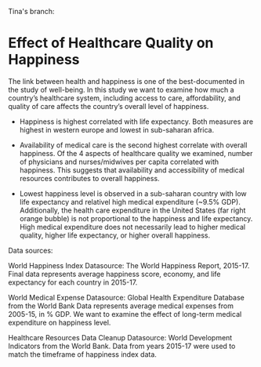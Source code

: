 Tina's branch: 

# Effect of Healthcare Quality on Happiness

The link between health and happiness is one of the best-documented in the study of well-being. In this study we want to examine how much a country’s healthcare system, including access to care, affordability, and quality of care affects the country’s overall level of happiness.

* Happiness is highest correlated with life expectancy. Both measures are highest in western europe and lowest in sub-saharan africa.

* Availability of medical care is the second highest correlate with overall happiness. Of the 4 aspects of healthcare quality we examined, number of physicians and nurses/midwives per capita correlated with happiness. This suggests that availability and accessibility of medical resources contributes to overall happiness.

* Lowest happiness level is observed in a sub-saharan country with low life expectancy and relativel high medical expenditure (~9.5% GDP). Additionally, the health care expenditure in the United States (far right orange bubble) is not proportional to the happiness and life expectancy. High medical expenditure does not necessarily lead to higher medical quality, higher life expectancy, or higher overall happiness.


Data sources:

World Happiness Index
Datasource: The World Happiness Report, 2015-17.
Final data represents average happiness score, economy, and life expectancy for each country in 2015-17.

World Medical Expense 
Datasource: Global Health Expenditure Database from the World Bank
Data represents average medical expenses from 2005-15, in % GDP. We want to examine the effect of long-term medical expenditure on happiness level.

Healthcare Resources Data Cleanup
Datasource: World Development Indicators from the World Bank.
Data from years 2015-17 were used to match the timeframe of happiness index data.
